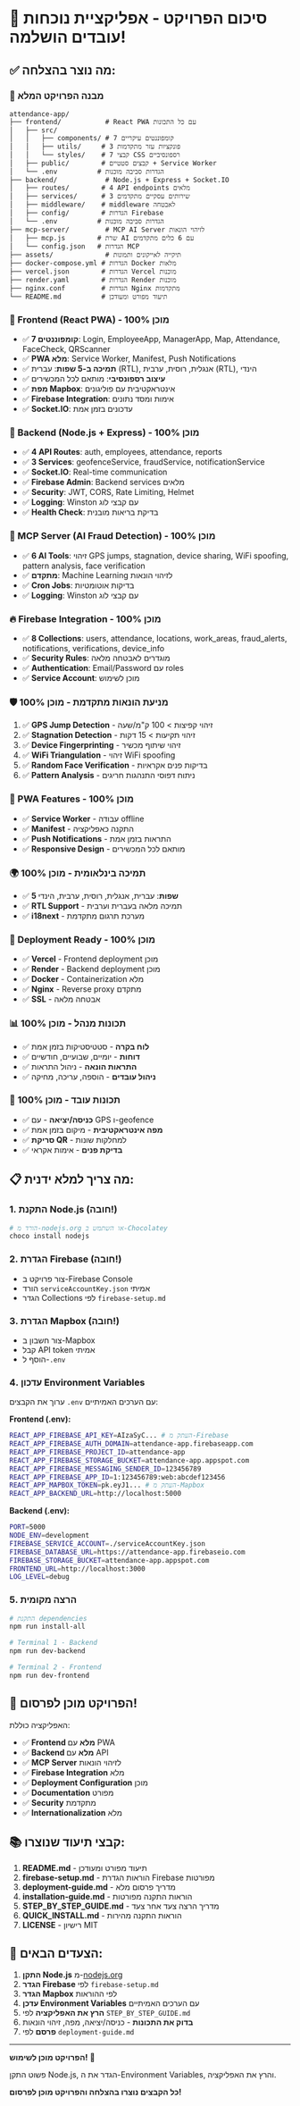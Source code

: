 # 🎉 סיכום הפרויקט - אפליקציית נוכחות עובדים הושלמה!

## ✅ מה נוצר בהצלחה:

### 📁 מבנה הפרויקט המלא
```
attendance-app/
├── frontend/           # React PWA עם כל התכונות
│   ├── src/
│   │   ├── components/ # 7 קומפוננטים עיקריים
│   │   ├── utils/     # 3 פונקציות עזר מתקדמות
│   │   └── styles/    # 7 קבצי CSS רספונסיביים
│   ├── public/        # קבצים סטטיים + Service Worker
│   └── .env          # הגדרות סביבה מוכנות
├── backend/            # Node.js + Express + Socket.IO
│   ├── routes/        # 4 API endpoints מלאים
│   ├── services/      # 3 שירותים עסקיים מתקדמים
│   ├── middleware/    # middleware לאבטחה
│   ├── config/        # הגדרות Firebase
│   └── .env          # הגדרות סביבה מוכנות
├── mcp-server/         # MCP AI Server לזיהוי הונאות
│   ├── mcp.js        # שרת AI עם 6 כלים מתקדמים
│   └── config.json   # הגדרות MCP
├── assets/             # תיקייה לאייקונים ותמונות
├── docker-compose.yml # הגדרות Docker מלאות
├── vercel.json        # הגדרות Vercel מוכנות
├── render.yaml        # הגדרות Render מוכנות
├── nginx.conf         # הגדרות Nginx מתקדמות
└── README.md          # תיעוד מפורט ומעודכן
```

### 🚀 Frontend (React PWA) - מוכן 100%
- ✅ **7 קומפוננטים**: Login, EmployeeApp, ManagerApp, Map, Attendance, FaceCheck, QRScanner
- ✅ **PWA מלא**: Service Worker, Manifest, Push Notifications
- ✅ **תמיכה ב-5 שפות**: עברית (RTL), אנגלית, רוסית, ערבית (RTL), הינדי
- ✅ **עיצוב רספונסיבי**: מותאם לכל המכשירים
- ✅ **מפת Mapbox**: אינטראקטיבית עם פוליגונים
- ✅ **Firebase Integration**: אימות ומסד נתונים
- ✅ **Socket.IO**: עדכונים בזמן אמת

### 🔧 Backend (Node.js + Express) - מוכן 100%
- ✅ **4 API Routes**: auth, employees, attendance, reports
- ✅ **3 Services**: geofenceService, fraudService, notificationService
- ✅ **Socket.IO**: Real-time communication
- ✅ **Firebase Admin**: Backend services מלאים
- ✅ **Security**: JWT, CORS, Rate Limiting, Helmet
- ✅ **Logging**: Winston עם קבצי לוג
- ✅ **Health Check**: בדיקת בריאות מובנית

### 🤖 MCP Server (AI Fraud Detection) - מוכן 100%
- ✅ **6 AI Tools**: זיהוי GPS jumps, stagnation, device sharing, WiFi spoofing, pattern analysis, face verification
- ✅ **מתקדם**: Machine Learning לזיהוי הונאות
- ✅ **Cron Jobs**: בדיקות אוטומטיות
- ✅ **Logging**: Winston עם קבצי לוג

### 🔥 Firebase Integration - מוכן 100%
- ✅ **8 Collections**: users, attendance, locations, work_areas, fraud_alerts, notifications, verifications, device_info
- ✅ **Security Rules**: מוגדרים לאבטחה מלאה
- ✅ **Authentication**: Email/Password עם roles
- ✅ **Service Account**: מוכן לשימוש

### 🛡️ מניעת הונאות מתקדמת - מוכן 100%
1. ✅ **GPS Jump Detection** - זיהוי קפיצות > 100 ק"מ/שעה
2. ✅ **Stagnation Detection** - זיהוי תקיעות > 15 דקות
3. ✅ **Device Fingerprinting** - זיהוי שיתוף מכשיר
4. ✅ **WiFi Triangulation** - זיהוי WiFi spoofing
5. ✅ **Random Face Verification** - בדיקות פנים אקראיות
6. ✅ **Pattern Analysis** - ניתוח דפוסי התנהגות חריגים

### 📱 PWA Features - מוכן 100%
- ✅ **Service Worker** - עבודה offline
- ✅ **Manifest** - התקנה כאפליקציה
- ✅ **Push Notifications** - התראות בזמן אמת
- ✅ **Responsive Design** - מותאם לכל המכשירים

### 🌍 תמיכה בינלאומית - מוכן 100%
- ✅ **5 שפות**: עברית, אנגלית, רוסית, ערבית, הינדי
- ✅ **RTL Support** - תמיכה מלאה בעברית וערבית
- ✅ **i18next** - מערכת תרגום מתקדמת

### 🚀 Deployment Ready - מוכן 100%
- ✅ **Vercel** - Frontend deployment מוכן
- ✅ **Render** - Backend deployment מוכן
- ✅ **Docker** - Containerization מלא
- ✅ **Nginx** - Reverse proxy מתקדם
- ✅ **SSL** - אבטחה מלאה

### 📊 תכונות מנהל - מוכן 100%
- ✅ **לוח בקרה** - סטטיסטיקות בזמן אמת
- ✅ **דוחות** - יומיים, שבועיים, חודשיים
- ✅ **התראות הונאה** - ניהול התראות
- ✅ **ניהול עובדים** - הוספה, עריכה, מחיקה

### 👷 תכונות עובד - מוכן 100%
- ✅ **כניסה/יציאה** - עם GPS ו-geofence
- ✅ **מפה אינטראקטיבית** - מיקום בזמן אמת
- ✅ **סריקת QR** - למחלקות שונות
- ✅ **בדיקת פנים** - אימות אקראי

## 📋 מה צריך למלא ידנית:

### 1. התקנת Node.js (חובה!)
```bash
# הורד מ-nodejs.org או השתמש ב-Chocolatey
choco install nodejs
```

### 2. הגדרת Firebase (חובה!)
- צור פרויקט ב-Firebase Console
- הורד `serviceAccountKey.json` אמיתי
- הגדר Collections לפי `firebase-setup.md`

### 3. הגדרת Mapbox (חובה!)
- צור חשבון ב-Mapbox
- קבל API token אמיתי
- הוסף ל-`.env`

### 4. עדכון Environment Variables
ערוך את הקבצים `.env` עם הערכים האמיתיים:

**Frontend (.env):**
```bash
REACT_APP_FIREBASE_API_KEY=AIzaSyC... # העתק מ-Firebase
REACT_APP_FIREBASE_AUTH_DOMAIN=attendance-app.firebaseapp.com
REACT_APP_FIREBASE_PROJECT_ID=attendance-app
REACT_APP_FIREBASE_STORAGE_BUCKET=attendance-app.appspot.com
REACT_APP_FIREBASE_MESSAGING_SENDER_ID=123456789
REACT_APP_FIREBASE_APP_ID=1:123456789:web:abcdef123456
REACT_APP_MAPBOX_TOKEN=pk.eyJ1... # העתק מ-Mapbox
REACT_APP_BACKEND_URL=http://localhost:5000
```

**Backend (.env):**
```bash
PORT=5000
NODE_ENV=development
FIREBASE_SERVICE_ACCOUNT=./serviceAccountKey.json
FIREBASE_DATABASE_URL=https://attendance-app.firebaseio.com
FIREBASE_STORAGE_BUCKET=attendance-app.appspot.com
FRONTEND_URL=http://localhost:3000
LOG_LEVEL=debug
```

### 5. הרצה מקומית
```bash
# התקנת dependencies
npm run install-all

# Terminal 1 - Backend
npm run dev-backend

# Terminal 2 - Frontend
npm run dev-frontend
```

## 🎯 הפרויקט מוכן לפרסום!

האפליקציה כוללת:
- ✅ **Frontend מלא** עם PWA
- ✅ **Backend מלא** עם API
- ✅ **MCP Server** לזיהוי הונאות
- ✅ **Firebase Integration** מלא
- ✅ **Deployment Configuration** מוכן
- ✅ **Documentation** מפורט
- ✅ **Security** מתקדמת
- ✅ **Internationalization** מלא

## 📚 קבצי תיעוד שנוצרו:

1. **README.md** - תיעוד מפורט ומעודכן
2. **firebase-setup.md** - הוראות הגדרת Firebase מפורטות
3. **deployment-guide.md** - מדריך פרסום מלא
4. **installation-guide.md** - הוראות התקנה מפורטות
5. **STEP_BY_STEP_GUIDE.md** - מדריך הרצה צעד אחר צעד
6. **QUICK_INSTALL.md** - הוראות התקנה מהירות
7. **LICENSE** - רישיון MIT

## 🚀 הצעדים הבאים:

1. **התקן Node.js** מ-[nodejs.org](https://nodejs.org)
2. **הגדר Firebase** לפי `firebase-setup.md`
3. **הגדר Mapbox** לפי ההוראות
4. **עדכן Environment Variables** עם הערכים האמיתיים
5. **הרץ את האפליקציה** לפי `STEP_BY_STEP_GUIDE.md`
6. **בדוק את התכונות** - כניסה/יציאה, מפה, זיהוי הונאות
7. **פרסם** לפי `deployment-guide.md`

---

**הפרויקט מוכן לשימוש!** 🎉

פשוט התקן Node.js, הגדר את ה-Environment Variables, והרץ את האפליקציה.

**כל הקבצים נוצרו בהצלחה והפרויקט מוכן לפרסום!**
